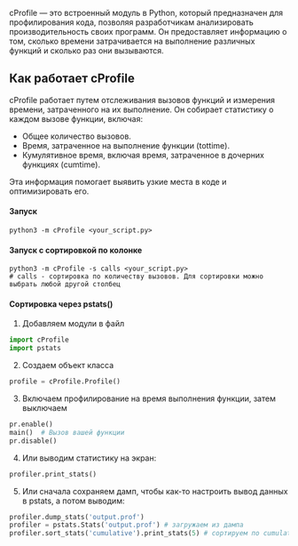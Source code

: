 
cProfile — это встроенный модуль в Python, который предназначен для профилирования кода, позволяя разработчикам анализировать производительность своих программ. Он предоставляет информацию о том, сколько времени затрачивается на выполнение различных функций и сколько раз они вызываются.

## Как работает cProfile

cProfile работает путем отслеживания вызовов функций и измерения времени, затраченного на их выполнение. Он собирает статистику о каждом вызове функции, включая:

- Общее количество вызовов.
- Время, затраченное на выполнение функции (tottime).
- Кумулятивное время, включая время, затраченное в дочерних функциях (cumtime).

Эта информация помогает выявить узкие места в коде и оптимизировать его.

#### Запуск

```shell
python3 -m cProfile <your_script.py>
```

#### Запуск с сортировкой по колонке

```Shell
python3 -m cProfile -s calls <your_script.py>
# calls - сортировка по количеству вызовов. Для сортировки можно выбрать любой другой столбец
```


#### Сортировка через pstats()

1. Добавляем модули в файл

```Python
import cProfile
import pstats
```

2. Создаем объект класса

```Python
profile = cProfile.Profile()
```

3. Включаем профилирование на время выполнения функции, затем выключаем

```Python
pr.enable()
main()  # Вызов вашей функции
pr.disable()
```

4. Или выводим статистику на экран:

```Python
profiler.print_stats()
```

5. Или сначала сохраняем дамп, чтобы как-то настроить вывод данных в pstats, а потом выводим:

```Python
profiler.dump_stats('output.prof')
profiler = pstats.Stats('output.prof') # загружаем из дампа
profiler.sort_stats('cumulative').print_stats(5) # сортируем по cumulative и печатаем пять строк
```
